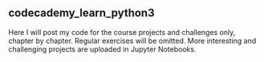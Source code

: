 ## codecademy_learn_python3
Here I will post my code for the course projects and challenges only, chapter by chapter. Regular exercises will be omitted.
More interesting and challenging projects are uploaded in Jupyter Notebooks.
